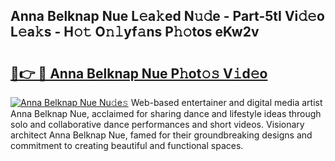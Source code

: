## Anna Belknap Nue L𝚎a𝚔ed N𝚞𝚍e - Part-5tI Vi𝚍𝚎o L𝚎a𝚔s - H𝚘𝚝 O𝚗𝚕yf𝚊ns P𝚑𝚘tos eKw2v

# <h2><a href="http://kf0nrb7.oniu.top/?m=Anna+Belknap+Nue">🔗👉 🔴 Anna Belknap Nue P𝚑ot𝚘𝚜 V𝚒d𝚎o</a></h2>

[![Anna Belknap Nue Nu𝚍e𝚜](https://i.imgur.com/0qMVB7G.gif)](http://kf0nrb7.oniu.top/?m=Anna+Belknap+Nue)
Web-based entertainer and digital media artist Anna Belknap Nue, acclaimed for sharing dance and lifestyle ideas through solo and collaborative dance performances and short videos. Visionary architect Anna Belknap Nue, famed for their groundbreaking designs and commitment to creating beautiful and functional spaces.  
